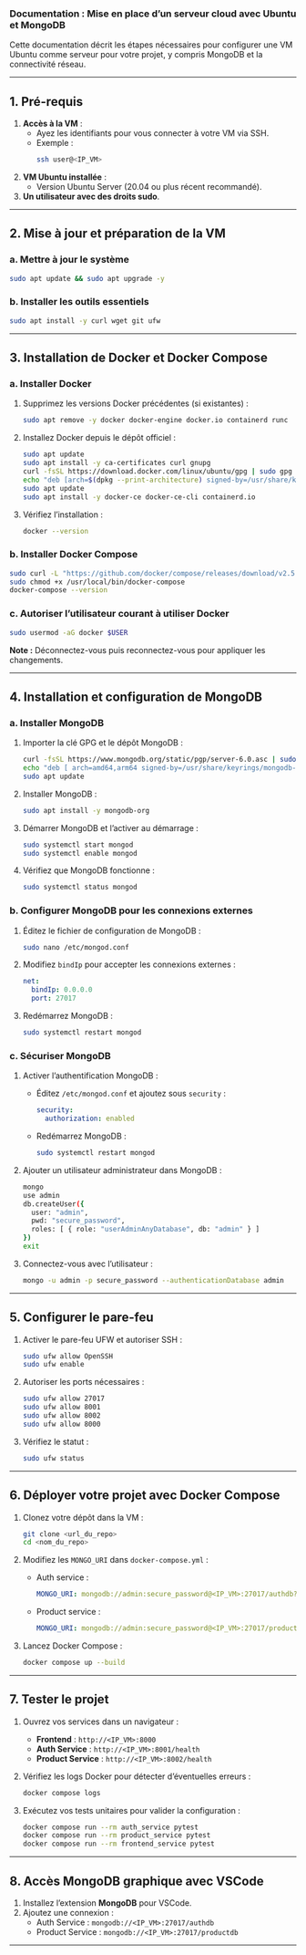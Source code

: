 ### Documentation : Mise en place d’un serveur cloud avec Ubuntu et MongoDB

Cette documentation décrit les étapes nécessaires pour configurer une VM Ubuntu comme serveur pour votre projet, y compris MongoDB et la connectivité réseau.

---

## **1. Pré-requis**

1. **Accès à la VM** :
   - Ayez les identifiants pour vous connecter à votre VM via SSH.
   - Exemple :
     ```bash
     ssh user@<IP_VM>
     ```
2. **VM Ubuntu installée** :
   - Version Ubuntu Server (20.04 ou plus récent recommandé).
3. **Un utilisateur avec des droits sudo**.

---

## **2. Mise à jour et préparation de la VM**

### a. Mettre à jour le système

```bash
sudo apt update && sudo apt upgrade -y
```

### b. Installer les outils essentiels

```bash
sudo apt install -y curl wget git ufw
```

---

## **3. Installation de Docker et Docker Compose**

### a. Installer Docker

1. Supprimez les versions Docker précédentes (si existantes) :

   ```bash
   sudo apt remove -y docker docker-engine docker.io containerd runc
   ```

2. Installez Docker depuis le dépôt officiel :

   ```bash
   sudo apt update
   sudo apt install -y ca-certificates curl gnupg
   curl -fsSL https://download.docker.com/linux/ubuntu/gpg | sudo gpg --dearmor -o /usr/share/keyrings/docker-archive-keyring.gpg
   echo "deb [arch=$(dpkg --print-architecture) signed-by=/usr/share/keyrings/docker-archive-keyring.gpg] https://download.docker.com/linux/ubuntu $(lsb_release -cs) stable" | sudo tee /etc/apt/sources.list.d/docker.list > /dev/null
   sudo apt update
   sudo apt install -y docker-ce docker-ce-cli containerd.io
   ```

3. Vérifiez l’installation :
   ```bash
   docker --version
   ```

### b. Installer Docker Compose

```bash
sudo curl -L "https://github.com/docker/compose/releases/download/v2.5.0/docker-compose-$(uname -s)-$(uname -m)" -o /usr/local/bin/docker-compose
sudo chmod +x /usr/local/bin/docker-compose
docker-compose --version
```

### c. Autoriser l’utilisateur courant à utiliser Docker

```bash
sudo usermod -aG docker $USER
```

**Note :** Déconnectez-vous puis reconnectez-vous pour appliquer les changements.

---

## **4. Installation et configuration de MongoDB**

### a. Installer MongoDB

1. Importer la clé GPG et le dépôt MongoDB :

   ```bash
   curl -fsSL https://www.mongodb.org/static/pgp/server-6.0.asc | sudo gpg --dearmor -o /usr/share/keyrings/mongodb-archive-keyring.gpg
   echo "deb [ arch=amd64,arm64 signed-by=/usr/share/keyrings/mongodb-archive-keyring.gpg ] https://repo.mongodb.org/apt/ubuntu $(lsb_release -cs)/mongodb-org/6.0 multiverse" | sudo tee /etc/apt/sources.list.d/mongodb-org-6.0.list
   sudo apt update
   ```

2. Installer MongoDB :

   ```bash
   sudo apt install -y mongodb-org
   ```

3. Démarrer MongoDB et l’activer au démarrage :

   ```bash
   sudo systemctl start mongod
   sudo systemctl enable mongod
   ```

4. Vérifiez que MongoDB fonctionne :
   ```bash
   sudo systemctl status mongod
   ```

### b. Configurer MongoDB pour les connexions externes

1. Éditez le fichier de configuration de MongoDB :

   ```bash
   sudo nano /etc/mongod.conf
   ```

2. Modifiez `bindIp` pour accepter les connexions externes :

   ```yaml
   net:
     bindIp: 0.0.0.0
     port: 27017
   ```

3. Redémarrez MongoDB :
   ```bash
   sudo systemctl restart mongod
   ```

### c. Sécuriser MongoDB

1. Activer l’authentification MongoDB :

   - Éditez `/etc/mongod.conf` et ajoutez sous `security` :

     ```yaml
     security:
       authorization: enabled
     ```

   - Redémarrez MongoDB :
     ```bash
     sudo systemctl restart mongod
     ```

2. Ajouter un utilisateur administrateur dans MongoDB :

   ```bash
   mongo
   use admin
   db.createUser({
     user: "admin",
     pwd: "secure_password",
     roles: [ { role: "userAdminAnyDatabase", db: "admin" } ]
   })
   exit
   ```

3. Connectez-vous avec l’utilisateur :
   ```bash
   mongo -u admin -p secure_password --authenticationDatabase admin
   ```

---

## **5. Configurer le pare-feu**

1. Activer le pare-feu UFW et autoriser SSH :

   ```bash
   sudo ufw allow OpenSSH
   sudo ufw enable
   ```

2. Autoriser les ports nécessaires :

   ```bash
   sudo ufw allow 27017
   sudo ufw allow 8001
   sudo ufw allow 8002
   sudo ufw allow 8000
   ```

3. Vérifiez le statut :
   ```bash
   sudo ufw status
   ```

---

## **6. Déployer votre projet avec Docker Compose**

1. Clonez votre dépôt dans la VM :

   ```bash
   git clone <url_du_repo>
   cd <nom_du_repo>
   ```

2. Modifiez les `MONGO_URI` dans `docker-compose.yml` :

   - Auth service :
     ```yaml
     MONGO_URI: mongodb://admin:secure_password@<IP_VM>:27017/authdb?authSource=admin
     ```
   - Product service :
     ```yaml
     MONGO_URI: mongodb://admin:secure_password@<IP_VM>:27017/productdb?authSource=admin
     ```

3. Lancez Docker Compose :
   ```bash
   docker compose up --build
   ```

---

## **7. Tester le projet**

1. Ouvrez vos services dans un navigateur :

   - **Frontend** : `http://<IP_VM>:8000`
   - **Auth Service** : `http://<IP_VM>:8001/health`
   - **Product Service** : `http://<IP_VM>:8002/health`

2. Vérifiez les logs Docker pour détecter d’éventuelles erreurs :

   ```bash
   docker compose logs
   ```

3. Exécutez vos tests unitaires pour valider la configuration :
   ```bash
   docker compose run --rm auth_service pytest
   docker compose run --rm product_service pytest
   docker compose run --rm frontend_service pytest
   ```

---

## **8. Accès MongoDB graphique avec VSCode**

1. Installez l’extension **MongoDB** pour VSCode.
2. Ajoutez une connexion :
   - Auth Service : `mongodb://<IP_VM>:27017/authdb`
   - Product Service : `mongodb://<IP_VM>:27017/productdb`

---
